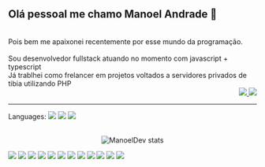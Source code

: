 <br>

## Olá pessoal me chamo Manoel Andrade 👋
<br>
Pois bem me apaixonei recentemente por esse mundo da programação.<br/>
<br>
Sou desenvolvedor fullstack atuando no momento com javascript + typescript <br>
Já trablhei como frelancer em projetos voltados a servidores privados de tibia utilizando PHP <br>

<div align='right'>
  <a href="mailto:maguserv@gmail.com" target="_blank">
    <img src="https://img.shields.io/badge/Gmail-D14836?style=for-the-badge&logo=gmail&logoColor=white">
  </a>
  <a href="https://www.linkedin.com/in/manoeldev/" target="_blank">
    <img src="https://img.shields.io/badge/LinkedIn-0077B5?style=for-the-badge&logo=linkedin&logoColor=white">
  </a>
</div>

<hr>
<div>
  <div>
    Languages: 
    <img src=https://img.shields.io/badge/JavaScript-F7DF1E?style=for-the-badge&logo=javascript&logoColor=black />
    <img src=https://img.shields.io/badge/TypeScript-007ACC?style=for-the-badge&logo=typescript&logoColor=white />
    <img src=https://img.shields.io/badge/PHP-777BB4?style=for-the-badge&logo=php&logoColor=white />
  </div>
  
  <br>
  <div align='center'>
              
  ![ManoelDev stats](https://github-readme-stats.vercel.app/api?username=ManoelDev&hide='',issues&count_private=true&show_icons=true&theme=radical)

       
  </div>
  
<div>
  <img src=https://img.shields.io/badge/React-20232A?style=for-the-badge&logo=react&logoColor=61DAFB />
  <img src=https://img.shields.io/badge/React_Native-20232A?style=for-the-badge&logo=react&logoColor=61DAFB />
  <img src=https://img.shields.io/badge/next.js-000000?style=for-the-badge&logo=next-dot-js&logoColor=white />
  <img src=https://img.shields.io/badge/Figma-F24E1E?style=for-the-badge&logo=figma&logoColor=white />
  <img src=https://img.shields.io/badge/Node.js-43853D?style=for-the-badge&logo=node-dot-js&logoColor=white />
  <img src=https://img.shields.io/badge/Jest-C21325?style=for-the-badge&logo=jest&logoColor=white />
  <img src=https://img.shields.io/badge/MySQL-00000F?style=for-the-badge&logo=mysql&logoColor=white />
  <img src=https://img.shields.io/badge/SQLite-07405E?style=for-the-badge&logo=sqlite&logoColor=white />
  <img src=https://img.shields.io/badge/Postgress-5849be?style=for-the-badge&logo=Postgress&logoColor=white />
  <img src=https://img.shields.io/badge/Heroku-430098?style=for-the-badge&logo=heroku&logoColor=white />
  <img src=https://img.shields.io/badge/Insomnia-5849be?style=for-the-badge&logo=Insomnia&logoColor=white />
  <img src=https://img.shields.io/badge/Docker-007ACC?style=for-the-badge&logo=docker&logoColor=white />
</div>
